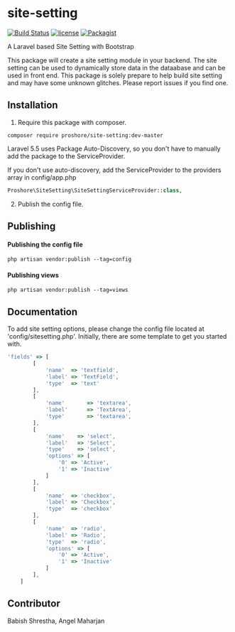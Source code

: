 # site-setting
[![Build Status](https://travis-ci.org/proshore/site-setting.svg?branch=add-license-1)](https://travis-ci.org/proshore/site-setting)
[![license](https://img.shields.io/github/license/proshore/site-setting.svg)](https://github.com/proshore/site-setting/blob/master/LICENSE)
[![Packagist](https://img.shields.io/packagist/v/proshore/site-setting.svg)](https://packagist.org/packages/proshore/site-setting)

A Laravel based Site Setting with Bootstrap

This package will create a site setting module in your backend. The site setting can be used to dynamically store data in the dataabase and can be used in front end. This package is solely prepare to help build site setting and may have some unknown glitches. Please report issues if you find one.

## Installation
1. Require this package with composer.

```shell
composer require proshore/site-setting:dev-master
```

Laravel 5.5 uses Package Auto-Discovery, so you don't have to manually add the package to the ServiceProvider.


If you don't use auto-discovery, add the ServiceProvider to the providers array in config/app.php

```php
Proshore\SiteSetting\SiteSettingServiceProvider::class,
```

2. Publish the config file. 

## Publishing
#### Publishing the config file

````shell
php artisan vendor:publish --tag=config
````

#### Publishing views
````shell
php artisan vendor:publish --tag=views
````

## Documentation
To add site setting options, please change the config file located at 'config/sitesetting.php'. Initially, there are some template to get you started with.

```javascript
'fields' => [
        [    
            'name'  => 'textfield',
            'label' => 'TextField',
            'type'  => 'text'
        ],
        [
            'name'       => 'textarea',
            'label'      => 'TextArea',
            'type'       => 'textarea',
        ],
        [
            'name'    => 'select',
            'label'   => 'Select',
            'type'    => 'select',
            'options' => [
                '0' => 'Active',
                '1' => 'Inactive'
            ]
        ],
        [
            'name'  => 'checkbox',
            'label' => 'Checkbox',
            'type'  => 'checkbox'
        ],
        [
            'name'  => 'radio',
            'label' => 'Radio',
            'type'  => 'radio',
            'options' => [
                '0' => 'Active',
                '1' => 'Inactive'
            ]
        ],
    ]
````

## Contributor
Babish Shrestha, Angel Maharjan
